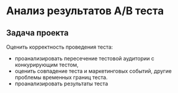 # Анализ результатов А/В теста

## Задача проекта
Оценить корректность проведения теста:
- проанализировать пересечение тестовой аудитории с конкурирующим тестом,
- оценить совпадение теста и маркетинговых событий, другие проблемы временных границ теста.
- проанализировать результаты теста
